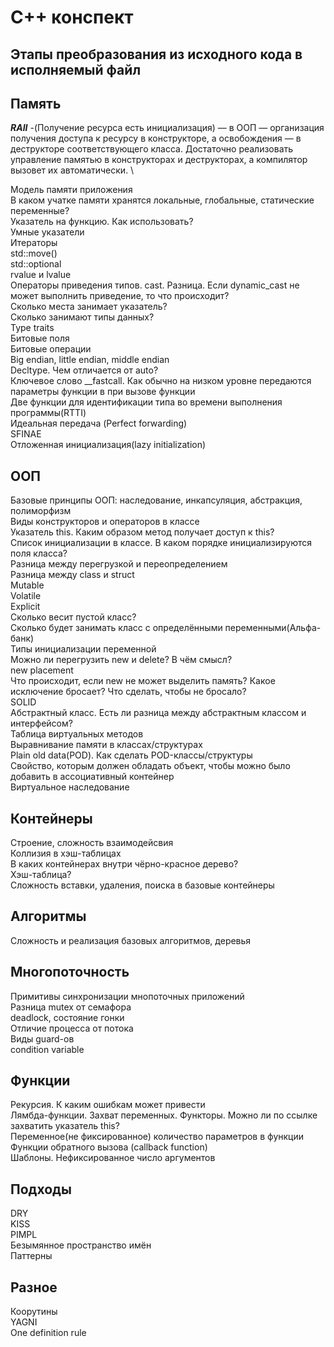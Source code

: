# C++ конспект

## Этапы преобразования из исходного кода в исполняемый файл

## Память

***RAII*** -(Получение ресурса есть инициализация) — в ООП — организация получения доступа к ресурсу в конструкторе, а освобождения — в деструкторе соответствующего класса. Достаточно реализовать управление памятью в конструкторах и деструкторах, а компилятор вызовет их автоматически. \

Модель памяти приложения \
В каком учатке памяти хранятся локальные, глобальные, статические переменные? \
Указатель на функцию. Как использовать? \
Умные указатели \
Итераторы \
std::move() \
std::optional \
rvalue и lvalue \
Операторы приведения типов. cast. Разница. Если dynamic_cast не может выполнить приведение, то что происходит? \
Сколько места занимает указатель? \
Сколько занимают типы данных? \
Type traits \
Битовые поля \
Битовые операции \
Big endian, little endian, middle endian \
Decltype. Чем отличается от auto? \
Ключевое слово __fastcall. Как обычно на низком уровне передаются параметры функции в при вызове функции \
Две функции для идентификации типа во времени выполнения программы(RTTI) \
Идеальная передача (Perfect forwarding) \
SFINAE \
Отложенная инициализация(lazy initialization)

## ООП
Базовые принципы ООП: наследование, инкапсуляция, абстракция, полиморфизм \
Виды конструкторов и операторов в классе \
Указатель this. Каким образом метод получает доступ к this? \
Список инициализации в классе. В каком порядке инициализируются поля класса? \
Разница между перегрузкой и переопределением \
Разница между class и struct \
Mutable \
Volatile \
Explicit \
Сколько весит пустой класс? \
Сколько будет занимать класс с определёнными переменными(Альфа-банк) \
Типы инициализации переменной \
Можно ли перегрузить new и delete? В чём смысл? \
new placement \
Что происходит, если new не может выделить память? Какое исключение бросает? Что сделать, чтобы не бросало? \
SOLID \
Абстрактный класс. Есть ли разница между абстрактным классом и интерфейсом? \
Таблица виртуальных методов \
Выравнивание памяти в классах/структурах \
Plain old data(POD). Как сделать POD-классы/структуры \
Свойство, которым должен обладать объект, чтобы можно было добавить в ассоциативный контейнер \
Виртуальное наследование

## Контейнеры
Строение, сложность взаимодейсвия \
Коллизия в хэш-таблицах \
В каких контейнерах внутри чёрно-красное дерево? \
Хэш-таблица? \
Сложность вставки, удаления, поиска в базовые контейнеры

## Алгоритмы
Сложность и реализация базовых алгоритмов, деревья

## Многопоточность
Примитивы синхронизации мнопоточных приложений \
Разница mutex от семафора \
deadlock, состояние гонки \
Отличие процесса от потока \
Виды guard-ов \
condition variable

## Функции
Рекурсия. К каким ошибкам может привести \
Лямбда-функции. Захват переменных. Функторы. Можно ли по ссылке захватить указатель this? \
Переменное(не фиксированное) количество параметров в функции \
Функции обратного вызова (callback function) \
Шаблоны. Нефиксированное число аргументов

## Подходы
DRY \
KISS \
PIMPL \
Безымянное пространство имён \
Паттерны

## Разное
Коорутины \
YAGNI \
One definition rule
